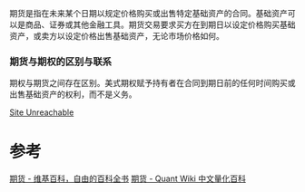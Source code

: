 
期货是指在未来某个日期以规定价格购买或出售特定基础资产的合同。基础资产可以是商品、证券或其他金融工具。期货交易要求买方在到期日以设定价格购买基础资产，或卖方以设定价格出售基础资产，无论市场价格如何。

### 期货与期权的区别与联系
期权与期货之间存在区别。美式期权赋予持有者在合同到期日前的任何时间购买或出售基础资产的权利，而不是义务。

[Site Unreachable](https://zhuanlan.zhihu.com/p/342208525)

# 参考
[期货 - 维基百科，自由的百科全书](https://zh.wikipedia.org/wiki/%E6%9C%9F%E8%B4%A7)
[期货 - Quant Wiki 中文量化百科](https://quant-wiki.com/basic/finance/%E6%9C%9F%E8%B4%A7_Futures/)
